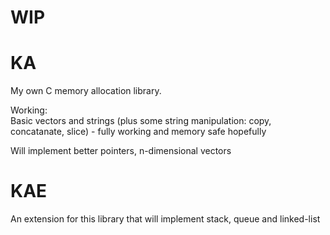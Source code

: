 # **WIP**

# KA
My own C memory allocation library.

Working:\
Basic vectors and strings (plus some string manipulation: copy, concatanate, slice) - fully working and memory safe hopefully

Will implement better pointers, n-dimensional vectors

# KAE
An extension for this library that will implement stack, queue and linked-list
